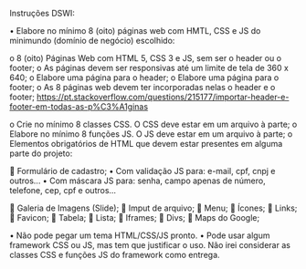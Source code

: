 Instruções DSWI:

• Elabore no mínimo 8 (oito) páginas web com HMTL, CSS e JS do minimundo (domínio de negócio) escolhido:

o 8 (oito) Páginas Web com HTML 5, CSS 3 e JS, sem ser o header ou o footer;
o As páginas devem ser responsivas até um limite de tela de 360 x 640;
o Elabore uma página para o header;
o Elabore uma página para o footer;
o As 8 páginas web devem ter incorporadas nelas o header e o footer;
https://pt.stackoverflow.com/questions/215177/importar-header-e-footer-em-todas-as-p%C3%A1ginas

o Crie no mínimo 8 classes CSS. O CSS deve estar em um arquivo à parte;
o Elabore no mínimo 8 funções JS. O JS deve estar em um arquivo à parte;
o Elementos obrigatórios de HTML que devem estar presentes em alguma parte do projeto:

 Formulário de cadastro;
• Com validação JS para: e-mail, cpf, cnpj e outros...
• Com máscara JS para: senha, campo apenas de número, telefone, cep, cpf e outros...

 Galeria de Imagens (Slide);
 Imput de arquivo;
 Menu;
 Ícones;
 Links;
 Favicon;
 Tabela;
 Lista;
 Iframes;
 Divs;
 Maps do Google;

• Não pode pegar um tema HTML/CSS/JS pronto.
• Pode usar algum framework CSS ou JS, mas tem que justificar o uso. Não irei considerar as classes CSS e funções JS do framework como entrega.
